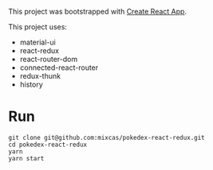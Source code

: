 This project was bootstrapped with [Create React App](https://github.com/facebookincubator/create-react-app).

This project uses:

- material-ui
- react-redux
- react-router-dom
- connected-react-router
- redux-thunk
- history

# Run

```
git clone git@github.com:mixcas/pokedex-react-redux.git
cd pokedex-react-redux
yarn
yarn start
```
